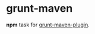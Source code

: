 # grunt-maven

**npm** task for [grunt-maven-plugin](http://https://github.com/allegro/grunt-maven-plugin).

